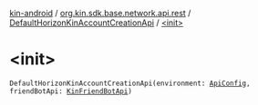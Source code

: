 [kin-android](../../index.md) / [org.kin.sdk.base.network.api.rest](../index.md) / [DefaultHorizonKinAccountCreationApi](index.md) / [&lt;init&gt;](./-init-.md)

# &lt;init&gt;

`DefaultHorizonKinAccountCreationApi(environment: `[`ApiConfig`](../../org.kin.sdk.base.stellar.models/-api-config/index.md)`, friendBotApi: `[`KinFriendBotApi`](../-kin-friend-bot-api/index.md)`)`